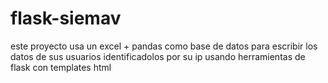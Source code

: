 # flask-siemav
este proyecto usa un excel + pandas como base de datos para escribir los datos de sus usuarios identificadolos por su ip usando herramientas de flask con templates html
